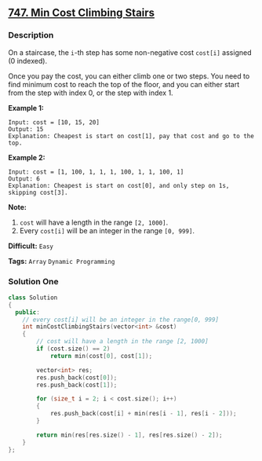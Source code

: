 ## [747. Min Cost Climbing Stairs](https://leetcode.com/problems/min-cost-climbing-stairs/description/)

### Description

On a staircase, the `i`-th step has some non-negative cost `cost[i]` assigned (0 indexed).

Once you pay the cost, you can either climb one or two steps. You need to find minimum cost to reach the top of the floor, and you can either start from the step with index 0, or the step with index 1.

**Example 1:**

```
Input: cost = [10, 15, 20]
Output: 15
Explanation: Cheapest is start on cost[1], pay that cost and go to the top.
```

**Example 2:**

```
Input: cost = [1, 100, 1, 1, 1, 100, 1, 1, 100, 1]
Output: 6
Explanation: Cheapest is start on cost[0], and only step on 1s, skipping cost[3].
```

**Note:**

1. `cost` will have a length in the range `[2, 1000]`.
2. Every `cost[i]` will be an integer in the range `[0, 999]`.



**Difficult:** `Easy`

**Tags:** `Array` `Dynamic Programming`



### Solution One

```c++
class Solution
{
  public:
    // every cost[i] will be an integer in the range[0, 999]
    int minCostClimbingStairs(vector<int> &cost)
    {
        // cost will have a length in the range [2, 1000]
        if (cost.size() == 2)
            return min(cost[0], cost[1]);

        vector<int> res;
        res.push_back(cost[0]);
        res.push_back(cost[1]);

        for (size_t i = 2; i < cost.size(); i++)
        {
            res.push_back(cost[i] + min(res[i - 1], res[i - 2]));
        }

        return min(res[res.size() - 1], res[res.size() - 2]);
    }
};
```



